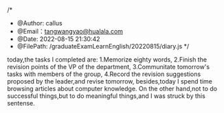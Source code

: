 /*
 * @Author: callus
 * @Email：tangwangyao@hualala.com
 * @Date: 2022-08-15 21:30:42
 * @FilePath: /graduateExamLearnEnglish/20220815/diary.js
 */

today,the tasks I completed are:
1.Memorize eighty words,
2.Finish the revision points of the VP of the department,
3.Communitate tomorrow's tasks with members of the group, 
4.Record the revision suggestions proposed by the leader,and revise tomorrow,
besides,today I spend time  browsing articles about computer knowledge.
On the other hand,not to do successful things,but to do meaningful things,and I was struck by this sentense.
